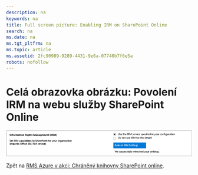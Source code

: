 ```yaml
---
description: na
keywords: na
title: Full screen picture: Enabling IRM on SharePoint Online
search: na
ms.date: na
ms.tgt_pltfrm: na
ms.topic: article
ms.assetid: 2fc90989-9289-4431-9e6a-07740b7f6e5a
robots: nofollow
---
```

# Cel&#225; obrazovka obr&#225;zku: Povolen&#237; IRM na webu služby SharePoint Online
![](../Image/AzRMS_StoryboardSPO_1.png)

Zpět na [RMS Azure v akci: Chráněný knihovny SharePoint online](http://technet.microsoft.com/library/jj585026.aspx).

